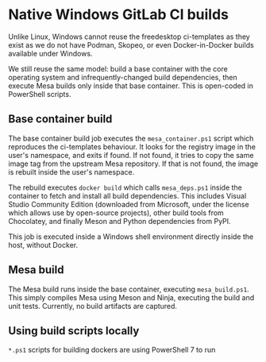 # Native Windows GitLab CI builds

Unlike Linux, Windows cannot reuse the freedesktop ci-templates as they exist
as we do not have Podman, Skopeo, or even Docker-in-Docker builds available
under Windows.

We still reuse the same model: build a base container with the core operating
system and infrequently-changed build dependencies, then execute Mesa builds
only inside that base container. This is open-coded in PowerShell scripts.

## Base container build

The base container build job executes the `mesa_container.ps1` script which
reproduces the ci-templates behaviour. It looks for the registry image in
the user's namespace, and exits if found. If not found, it tries to copy
the same image tag from the upstream Mesa repository. If that is not found,
the image is rebuilt inside the user's namespace.

The rebuild executes `docker build` which calls `mesa_deps.ps1` inside the
container to fetch and install all build dependencies. This includes Visual
Studio Community Edition (downloaded from Microsoft, under the license which
allows use by open-source projects), other build tools from Chocolatey, and
finally Meson and Python dependencies from PyPI.

This job is executed inside a Windows shell environment directly inside the
host, without Docker.

## Mesa build

The Mesa build runs inside the base container, executing `mesa_build.ps1`.
This simply compiles Mesa using Meson and Ninja, executing the build and
unit tests. Currently, no build artifacts are captured.

## Using build scripts locally

`*.ps1` scripts for building dockers are using PowerShell 7 to run
